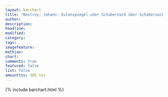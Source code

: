 ```yaml
---
layout: barchart
title: "Nestroy, Johann: Eulenspiegel oder Schabernack über Schabernack (1835)"
author:
description:
headline:
modified:
category:
tags:
imagefeature: 
mathjax: 
chart: 
comments: true
featured: false
list: false
amounttsv: 305.tsv
---
```

{% include barchart.html %}
